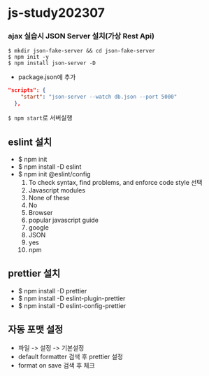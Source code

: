 # js-study202307
### ajax 실습시 JSON Server 설치(가상 Rest Api)
```shell script
$ mkdir json-fake-server && cd json-fake-server
$ npm init -y
$ npm install json-server -D
```

- package.json에 추가
```json
"scripts": {
    "start": "json-server --watch db.json --port 5000"    
  },
```
`$ npm start`로 서버실행

## eslint 설치

- $ npm init 
- $ npm install -D eslint
- $ npm init @eslint/config
  1. To check syntax, find problems, and enforce code style 선택
  2. Javascript modules
  3. None of these
  4. No
  5. Browser
  6. popular javascript guide
  7. google
  8. JSON
  9. yes
  10. npm

## prettier 설치
- $ npm install -D prettier
- $ npm install -D eslint-plugin-prettier
- $ npm install -D eslint-config-prettier

## 자동 포맷 설정
- 파일 -> 설정 -> 기본설정 
- default formatter 검색 후 prettier 설정
- format on save 검색 후 체크
